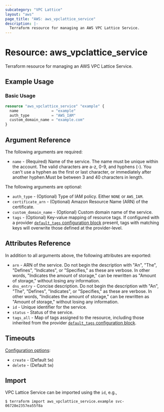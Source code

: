 ```yaml
---
subcategory: "VPC Lattice"
layout: "aws"
page_title: "AWS: aws_vpclattice_service"
description: |-
  Terraform resource for managing an AWS VPC Lattice Service.
---
```


# Resource: aws_vpclattice_service

Terraform resource for managing an AWS VPC Lattice Service.

## Example Usage

### Basic Usage

```terraform
resource "aws_vpclattice_service" "example" {
  name               = "example"
  auth_type          = "AWS_IAM"
  custom_domain_name = "example.com"
}
```

## Argument Reference

The following arguments are required:

* `name` - (Required) Name of the service. The name must be unique within the account. The valid characters are a-z, 0-9, and hyphens (-). You can't use a hyphen as the first or last character, or immediately after another hyphen.Must be between 3 and 40 characters in length.

The following arguments are optional:

* `auth_type` - (Optional) Type of IAM policy. Either `NONE` or `AWS_IAM`.
* `certificate_arn` - (Optional) Amazon Resource Name (ARN) of the certificate.
* `custom_domain_name` - (Optional) Custom domain name of the service.
* `tags` - (Optional) Key-value mapping of resource tags. If configured with a provider [`default_tags` configuration block](/docs/providers/aws/index.html#default_tags-configuration-block) present, tags with matching keys will overwrite those defined at the provider-level.

## Attributes Reference

In addition to all arguments above, the following attributes are exported:

* `arn` - ARN of the service. Do not begin the description with "An", "The", "Defines", "Indicates", or "Specifies," as these are verbose. In other words, "Indicates the amount of storage," can be rewritten as "Amount of storage," without losing any information.
* `dns_entry` - Concise description. Do not begin the description with "An", "The", "Defines", "Indicates", or "Specifies," as these are verbose. In other words, "Indicates the amount of storage," can be rewritten as "Amount of storage," without losing any information.
* `id` - Unique identifier for the service.
* `status` - Status of the service.
* `tags_all` - Map of tags assigned to the resource, including those inherited from the provider [`default_tags` configuration block](/docs/providers/aws/index.html#default_tags-configuration-block).

## Timeouts

[Configuration options](https://developer.hashicorp.com/terraform/language/resources/syntax#operation-timeouts):

* `create` - (Default `5m`)
* `delete` - (Default `5m`)

## Import

VPC Lattice Service can be imported using the `id`, e.g.,

```
$ terraform import aws_vpclattice_service.example svc-06728e2357ea55f8a
```
